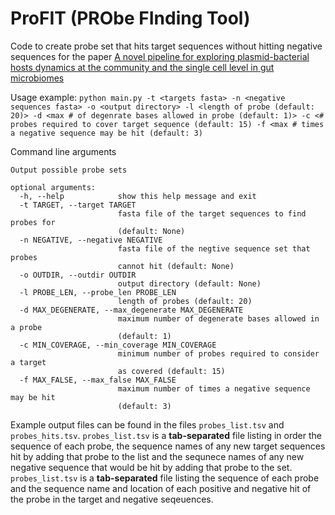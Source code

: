 # ProFIT (PRObe FInding Tool)
Code to create probe set that hits target sequences without hitting negative sequences for the paper [A novel pipeline for exploring plasmid-bacterial hosts dynamics at the community and the single cell level in gut microbiomes]()

Usage example: `python main.py -t <targets fasta> -n <negative sequences fasta> -o <output directory> -l <length of probe (default: 20)> -d <max # of degenrate bases allowed in probe (default: 1)> -c <# probes required to cover target sequence (default: 15) -f <max # times a negative sequence may be hit (default: 3)`

Command line arguments
```
Output possible probe sets

optional arguments:
  -h, --help            show this help message and exit
  -t TARGET, --target TARGET
                        fasta file of the target sequences to find probes for
                        (default: None)
  -n NEGATIVE, --negative NEGATIVE
                        fasta file of the negtive sequence set that probes
                        cannot hit (default: None)
  -o OUTDIR, --outdir OUTDIR
                        output directory (default: None)
  -l PROBE_LEN, --probe_len PROBE_LEN
                        length of probes (default: 20)
  -d MAX_DEGENERATE, --max_degenerate MAX_DEGENERATE
                        maximum number of degenerate bases allowed in a probe
                        (default: 1)
  -c MIN_COVERAGE, --min_coverage MIN_COVERAGE
                        minimum number of probes required to consider a target
                        as covered (default: 15)
  -f MAX_FALSE, --max_false MAX_FALSE
                        maximum number of times a negative sequence may be hit
                        (default: 3)
```
Example output files can be found in the files `probes_list.tsv` and `probes_hits.tsv`. `probes_list.tsv` is a **tab-separated** file listing in order the sequence of each probe, the sequence names of any new target sequences hit by adding that probe to the list and the sequnece names of any new negative sequence that would be hit by adding that probe to the set. `probes_list.tsv` is a **tab-separated** file listing the sequence of each probe and the sequence name and location of each positive and negative hit of the probe in the target and negative seqeuences.
